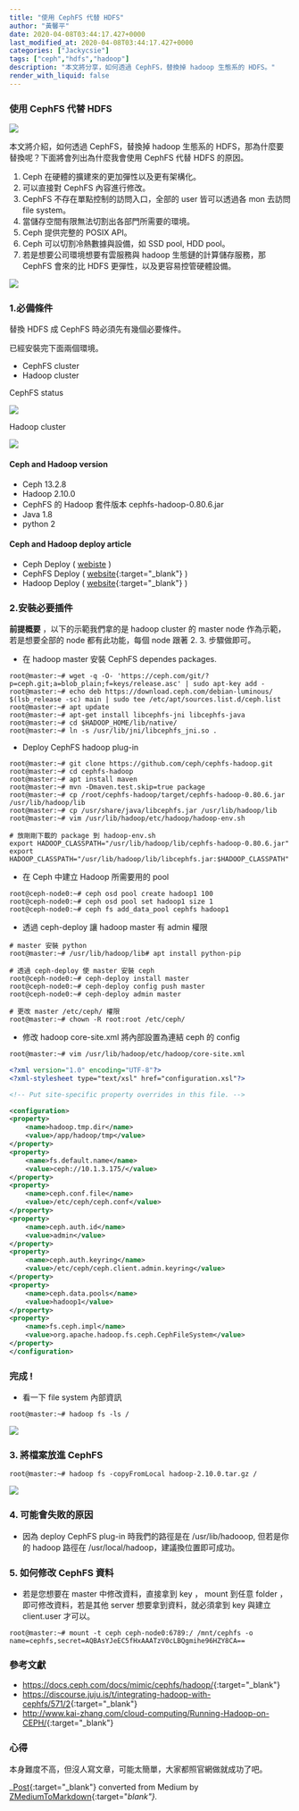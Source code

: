```yaml
---
title: "使用 CephFS 代替 HDFS"
author: "黃馨平"
date: 2020-04-08T03:44:17.427+0000
last_modified_at: 2020-04-08T03:44:17.427+0000
categories: ["Jackycsie"]
tags: ["ceph","hdfs","hadoop"]
description: "本文將分享，如何透過 CephFS，替換掉 hadoop 生態系的 HDFS。"
render_with_liquid: false
---
```


### 使用 CephFS 代替 HDFS


![](https://miro.medium.com/max/1400/1*x6os90-xvWCBNzYXzMB5jg.jpeg)


本文將介紹，如何透過 CephFS，替換掉 hadoop 生態系的 HDFS，那為什麼要替換呢？下面將會列出為什麼我會使用 CephFS 代替 HDFS 的原因。
1. Ceph 在硬體的擴建來的更加彈性以及更有架構化。
2. 可以直接對 CephFS 內容進行修改。
3. CephFS 不存在單點控制的訪問入口，全部的 user 皆可以透過各 mon 去訪問 file system。
4. 當儲存空間有限無法切割出各部門所需要的環境。
5. Ceph 提供完整的 POSIX API。
6. Ceph 可以切割冷熱數據與設備，如 SSD pool, HDD pool。
7. 若是想要公司環境想要有雲服務與 hadoop 生態鏈的計算儲存服務，那 CephFS 會來的比 HDFS 更彈性，以及更容易控管硬體設備。



![](https://miro.medium.com/max/1400/1*2Sdf7Xt8EoGpD_xcIiwl5Q.gif)

### 1\.必備條件

替換 HDFS 成 CephFS 時必須先有幾個必要條件。

已經安裝完下面兩個環境。
- CephFS cluster
- Hadoop cluster


CephFS status


![](https://miro.medium.com/max/1400/1*P-rznyd5pcFg01Y7CqOuRw.jpeg)


Hadoop cluster


![](https://miro.medium.com/max/1400/1*jbvsYCUcC6l3zosMG-G1Ig.jpeg)

#### Ceph and Hadoop version
- Ceph 13\.2\.8
- Hadoop 2\.10\.0
- CephFS 的 Hadoop 套件版本
cephfs\-hadoop\-0\.80\.6\.jar
- Java 1\.8
- python 2

#### Ceph and Hadoop deploy article
- Ceph Deploy \( [webiste](../1a780e62cd26/) \)
- CephFS Deploy \( [website](https://k2r2bai.com/2015/11/21/ceph/cephfs/){:target="_blank"} \)
- Hadoop Deploy \( [website](http://pythonsparkhadoop.blogspot.com/2016/07/5-hadoop-26-multi-node-cluster.html){:target="_blank"} \)

### 2\.安裝必要插件

**前提概要** ，以下的示範我們拿的是 hadoop cluster 的 master node 作為示範，若是想要全部的 node 都有此功能，每個 node 跟著 2\. 3\. 步驟做即可。
- 在 hadoop master 安裝 CephFS dependes packages\.

```
root@master:~# wget -q -O- 'https://ceph.com/git/?p=ceph.git;a=blob_plain;f=keys/release.asc' | sudo apt-key add -
root@master:~# echo deb https://download.ceph.com/debian-luminous/ $(lsb_release -sc) main | sudo tee /etc/apt/sources.list.d/ceph.list
root@master:~# apt update
root@master:~# apt-get install libcephfs-jni libcephfs-java
root@master:~# cd $HADOOP_HOME/lib/native/
root@master:~# ln -s /usr/lib/jni/libcephfs_jni.so .
```
- Deploy CephFS hadoop plug\-in

```
root@master:~# git clone https://github.com/ceph/cephfs-hadoop.git
root@master:~# cd cephfs-hadoop
root@master:~# apt install maven
root@master:~# mvn -Dmaven.test.skip=true package
root@master:~# cp /root/cephfs-hadoop/target/cephfs-hadoop-0.80.6.jar /usr/lib/hadoop/lib
root@master:~# cp /usr/share/java/libcephfs.jar /usr/lib/hadoop/lib
root@master:~# vim /usr/lib/hadoop/etc/hadoop/hadoop-env.sh

# 放剛剛下載的 package 到 hadoop-env.sh
export HADOOP_CLASSPATH="/usr/lib/hadoop/lib/cephfs-hadoop-0.80.6.jar"
export HADOOP_CLASSPATH="/usr/lib/hadoop/lib/libcephfs.jar:$HADOOP_CLASSPATH"
```
- 在 Ceph 中建立 Hadoop 所需要用的 pool

```
root@ceph-node0:~# ceph osd pool create hadoop1 100
root@ceph-node0:~# ceph osd pool set hadoop1 size 1
root@ceph-node0:~# ceph fs add_data_pool cephfs hadoop1
```
- 透過 ceph\-deploy 讓 hadoop master 有 admin 權限

```
# master 安裝 python
root@master:~# /usr/lib/hadoop/lib# apt install python-pip

# 透過 ceph-deploy 使 master 安裝 ceph
root@ceph-node0:~# ceph-deploy install master
root@ceph-node0:~# ceph-deploy config push master
root@ceph-node0:~# ceph-deploy admin master

# 更改 master /etc/ceph/ 權限
root@master:~# chown -R root:root /etc/ceph/
```
- 修改 hadoop core\-site\.xml 將內部設置為連結 ceph 的 config

```xml
root@master:~# vim /usr/lib/hadoop/etc/hadoop/core-site.xml

<?xml version="1.0" encoding="UTF-8"?>
<?xml-stylesheet type="text/xsl" href="configuration.xsl"?>

<!-- Put site-specific property overrides in this file. -->

<configuration>
<property>
    <name>hadoop.tmp.dir</name>
    <value>/app/hadoop/tmp</value>
</property>
<property>
    <name>fs.default.name</name>
    <value>ceph://10.1.3.175/</value>
</property>
<property>
    <name>ceph.conf.file</name>
    <value>/etc/ceph/ceph.conf</value>
</property>
<property>
    <name>ceph.auth.id</name>
    <value>admin</value>
</property>
<property>
    <name>ceph.auth.keyring</name>
    <value>/etc/ceph/ceph.client.admin.keyring</value>
</property>
<property>
    <name>ceph.data.pools</name>
    <value>hadoop1</value>
</property>
<property>
    <name>fs.ceph.impl</name>
    <value>org.apache.hadoop.fs.ceph.CephFileSystem</value>
</property>
</configuration>
```
### 完成 \!
- 看一下 file system 內部資訊

```
root@master:~# hadoop fs -ls /
```


![](https://miro.medium.com/max/1400/1*UhzS-Dygd0X7GakEiNmA7Q.jpeg)

### 3\. 將檔案放進 CephFS
```
root@master:~# hadoop fs -copyFromLocal hadoop-2.10.0.tar.gz /
```


![](https://miro.medium.com/max/1400/1*jA6uYNoS0jvPgrX-YJ2SUQ.jpeg)

### 4\. 可能會失敗的原因
- 因為 deploy CephFS plug\-in 時我們的路徑是在 /usr/lib/hadooop, 但若是你的 hadoop 路徑在 /usr/local/hadoop，建議換位置即可成功。

### 5\. 如何修改 CephFS 資料
- 若是您想要在 master 中修改資料，直接拿到 key ， mount 到任意 folder ，即可修改資料，若是其他 server 想要拿到資料，就必須拿到 key 與建立 client\.user 才可以。

```
root@master:~# mount -t ceph ceph-node0:6789:/ /mnt/cephfs -o name=cephfs,secret=AQBAsYJeEC5fHxAAATzV0cLBQgmihe96HZY8CA==
```
### 參考文獻
- [https://docs\.ceph\.com/docs/mimic/cephfs/hadoop/](https://docs.ceph.com/docs/mimic/cephfs/hadoop/){:target="_blank"}
- [https://discourse\.juju\.is/t/integrating\-hadoop\-with\-cephfs/571/2](https://discourse.juju.is/t/integrating-hadoop-with-cephfs/571/2){:target="_blank"}
- [http://www\.kai\-zhang\.com/cloud\-computing/Running\-Hadoop\-on\-CEPH/](http://www.kai-zhang.com/cloud-computing/Running-Hadoop-on-CEPH/){:target="_blank"}

### 心得

本身難度不高，但沒人寫文章，可能太簡單，大家都照官網做就成功了吧。



_[Post](https://medium.com/jacky-life/%E4%BD%BF%E7%94%A8-cephfs-%E4%BB%A3%E6%9B%BF-hdfs-5416e0765d5f){:target="_blank"} converted from Medium by [ZMediumToMarkdown](https://github.com/ZhgChgLi/ZMediumToMarkdown){:target="_blank"}._

